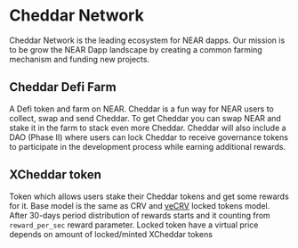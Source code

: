 # Cheddar Network


Cheddar Network is the leading ecosystem for NEAR dapps. Our mission is to be grow the NEAR Dapp landscape by creating a common farming mechanism and funding new projects.


## Cheddar Defi Farm

A Defi token and farm on NEAR. Cheddar is a fun way for NEAR users to collect, swap and send Cheddar. To get Cheddar you can swap NEAR and stake it in the farm to stack even more Cheddar. Cheddar will also include a DAO (Phase II) where users can lock Cheddar to receive governance tokens to participate in the development process while earning additional rewards.

## XCheddar token

Token which allows users stake their Cheddar tokens and get some rewards for it. Base model is the same as CRV and [veCRV](https://resources.curve.fi/base-features/understanding-crv) locked tokens model. After 30-days period distribution of rewards starts and it counting from ```reward_per_sec``` reward parameter. Locked token have a virtual price depends on amount of locked/minted XCheddar tokens
